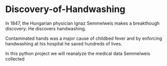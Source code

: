 # Discovery-of-Handwashing

In 1847, the Hungarian physician Ignaz Semmelweis makes a breakthough discovery:   He discovers handwashing.

Contaminated hands was a major cause of childbed fever and by enforcing handwashing
at his hospital he saved hundreds of lives.

In this python project we will reanalyze the medical data Semmelweis collected
